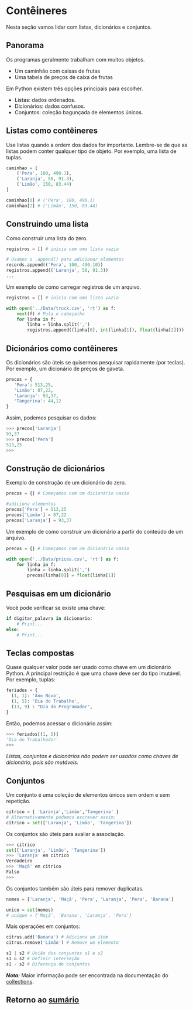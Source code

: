 # Contêineres

Nesta seção vamos lidar com listas, dicionários e conjuntos.

## Panorama

Os programas geralmente trabalham com muitos objetos.

* Um caminhão com caixas de frutas
* Uma tabela de preços de caixa de frutas

Em Python existem três opções principais para escolher.

* Listas: dados ordenados.
* Dicionários: dados confusos.
* Conjuntos: coleção bagunçada de elementos únicos.

## Listas como contêineres

Use listas quando a ordem dos dados for importante. Lembre-se de que as listas podem conter qualquer tipo de objeto.
Por exemplo, uma lista de tuplas.

``` python
caminhao = [
    ('Pera', 100, 490.1),
    ('Laranja', 50, 91.3),
    ('Limão', 150, 83.44)
]

caminhao[0] # ('Pera', 100, 490.1)
caminhao[2] # ('Limão', 150, 83.44)
```

## Construindo uma lista

Como construir uma lista do zero.

``` python
registros = [] # inicia com uma lista vazia

# Usamos o .append() para adicionar elementos
records.append(('Pera', 100, 490.10))
registros.append(('Laranja', 50, 91.3))
...
```

Um exemplo de como carregar registros de um arquivo.

``` python
registros = [] # inicia com uma lista vazia

with open('../Data/truck.csv', 'rt') as f:
    next(f) # Pula o cabeçalho
    for linha in f:
        linha = linha.split(',')
        registros.append((linha[0], int(linha[1]), float(linha[2])))
```

## Dicionários como contêineres

Os dicionários são úteis se quisermos pesquisar rapidamente (por teclas).
Por exemplo, um dicionário de preços de gaveta.

``` python
precos = {
   'Pera': 513,25,
   'Limão': 87,22,
   'Laranja': 93,37,
   'Tangerina': 44,12
}
```

Assim, podemos pesquisar os dados:

``` python
>>> precos['Laranja']
93,37
>>> precos['Pera']
513,25
>>>
```

## Construção de dicionários

Exemplo de construção de um dicionário do zero.

``` python
precos = {} # Começamos com um dicionário vazio

#adiciona elementos
precos['Pera'] = 513,25
precos['Limão'] = 87,22
precos['Laranja'] = 93,37
```

Um exemplo de como construir um dicionário a partir do conteúdo de um arquivo.

``` python
precos = {} # Começamos com um dicionário vazio

with open('../Data/prices.csv', 'rt') as f:
    for linha in f:
        linha = linha.split(',')
        precos[linha[0]] = float(linha[1])
```

## Pesquisas em um dicionário

Você pode verificar se existe uma chave:

``` python
if digitar_palavra in dicionario:
    # Print...
else:
    # Print...
```

## Teclas compostas

Quase qualquer valor pode ser usado como chave em um dicionário Python. A principal restrição é que uma chave deve ser do tipo imutável.
Por exemplo, tuplas:

``` python
feriados = {
  (1, 1): 'Ano Novo',
  (1, 5): 'Dia do Trabalho',
  (13, 9) : "Dia do Programador",
}
```

Então, podemos acessar o dicionário assim:

``` python
>>> feriados[(1, 5)]
'Dia do Trabalhador'
>>>
```

*Listas, conjuntos e dicionários não podem ser usados ​​como chaves de dicionário, pois são mutáveis.*

## Conjuntos

Um conjunto é uma coleção de elementos únicos sem ordem e sem repetição.

``` python
citrico = { 'Laranja','Limão','Tangerina' }
# Alternativamente podemos escrever assim:
cítrico = set(['Laranja', 'Limão', 'Tangerina'])
```

Os conjuntos são úteis para avaliar a associação.

``` python
>>> citrico
set(['Laranja', 'Limão', 'Tangerina'])
>>> 'Laranja' em citrico
Verdadeiro
>>> 'Maçã' em citrico
Falso
>>>
```

Os conjuntos também são úteis para remover duplicatas.

``` python
nomes = ['Laranja', 'Maçã', 'Pera', 'Laranja', 'Pera', 'Banana']

unico = set(nomes)
# unique = {'Maçã', 'Banana', 'Laranja', 'Pera'}
```

Mais operações em conjuntos:

``` python
citrus.add('Banana') # Adiciona um item
citrus.remove('Limão') # Remove um elemento

s1 | s2 # União dos conjuntos s1 e s2
s1 & s2 # Definir interseção
s1 - s2 # Diferença de conjuntos
```

***Nota:*** Maior informação pode ser encontrada na documentação do [collections](https://docs.python.org/pt-br/3/library/collections.html).

## Retorno ao [sumário](./00_Resumo.md)